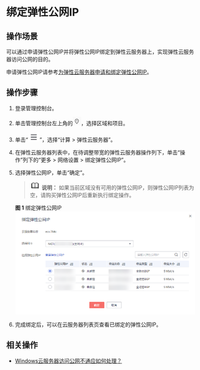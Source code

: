 # 绑定弹性公网IP<a name="ZH-CN_TOPIC_0174917535"></a>

## 操作场景<a name="s974a02c09b8e44f59dcc9335de2d030a"></a>

可以通过申请弹性公网IP并将弹性公网IP绑定到弹性云服务器上，实现弹性云服务器访问公网的目的。

申请弹性公网IP请参考[为弹性云服务器申请和绑定弹性公网IP](https://support.huaweicloud.com/usermanual-vpc/zh-cn_topic_0013748738.html)。

## 操作步骤<a name="section48525176566"></a>

1.  登录管理控制台。
2.  单击管理控制台左上角的![](figures/icon-region.png)，选择区域和项目。
3.  单击“![](figures/service-list.jpg)”，选择“计算 \> 弹性云服务器”。
4.  在弹性云服务器列表中，在待调整带宽的弹性云服务器操作列下，单击“操作”列下的“更多 \> 网络设置 \> 绑定弹性公网IP”。
5.  选择弹性公网IP，单击“确定”。

    >![](public_sys-resources/icon-note.gif) **说明：** 
    >如果当前区域没有可用的弹性公网IP，则弹性公网IP列表为空，请购买弹性公网IP后重新执行绑定操作。

    **图 1**  绑定弹性公网IP<a name="fig227314855610"></a>  
    ![](figures/绑定弹性公网IP.png "绑定弹性公网IP")

6.  完成绑定后，可以在云服务器列表页查看已绑定的弹性公网IP。

## 相关操作<a name="section590255725418"></a>

-   [Windows云服务器访问公网不通应如何处理？](https://support.huaweicloud.com/ecs_faq/zh-cn_topic_0167429327.html)

